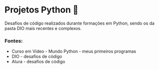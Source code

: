 # Projetos Python 🐍

Desafios de código realizados durante formações em Python, sendo os da pasta DIO mais recentes e complexos.

### Fontes:
- Curso em Video - Mundo Python - meus primeiros programas
- DIO - desafios de código
- Alura - desafios de código
